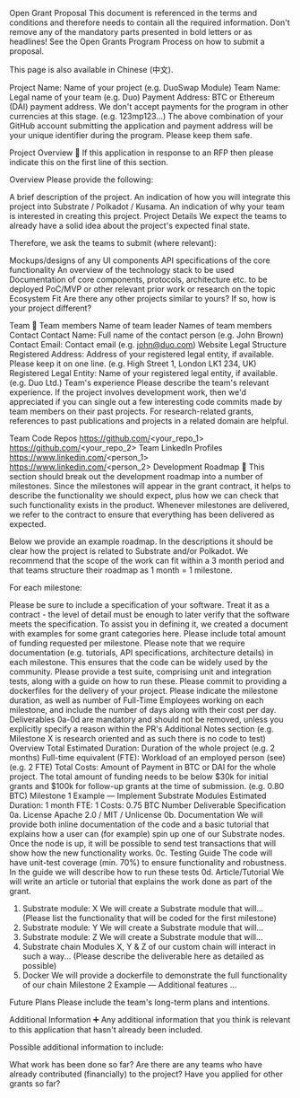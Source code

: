 Open Grant Proposal
This document is referenced in the terms and conditions and therefore needs to contain all the required information. Don't remove any of the mandatory parts presented in bold letters or as headlines! See the Open Grants Program Process on how to submit a proposal.

This page is also available in Chinese (中文).

Project Name: Name of your project (e.g. DuoSwap Module)
Team Name: Legal name of your team (e.g. Duo)
Payment Address: BTC or Ethereum (DAI) payment address. We don't accept payments for the program in other currencies at this stage. (e.g. 123mp123...)
The above combination of your GitHub account submitting the application and payment address will be your unique identifier during the program. Please keep them safe.

Project Overview 📄
If this application in response to an RFP then please indicate this on the first line of this section.

Overview
Please provide the following:

A brief description of the project.
An indication of how you will integrate this project into Substrate / Polkadot / Kusama.
An indication of why your team is interested in creating this project.
Project Details
We expect the teams to already have a solid idea about the project's expected final state.

Therefore, we ask the teams to submit (where relevant):

Mockups/designs of any UI components
API specifications of the core functionality
An overview of the technology stack to be used
Documentation of core components, protocols, architecture etc. to be deployed
PoC/MVP or other relevant prior work or research on the topic
Ecosystem Fit
Are there any other projects similar to yours? If so, how is your project different?

Team 👥
Team members
Name of team leader
Names of team members
Contact
Contact Name: Full name of the contact person (e.g. John Brown)
Contact Email: Contact email (e.g. john@duo.com)
Website
Legal Structure
Registered Address: Address of your registered legal entity, if available. Please keep it on one line. (e.g. High Street 1, London LK1 234, UK)
Registered Legal Entity: Name of your registered legal entity, if available. (e.g. Duo Ltd.)
Team's experience
Please describe the team's relevant experience. If the project involves development work, then we'd appreciated if you can single out a few interesting code commits made by team members on their past projects. For research-related grants, references to past publications and projects in a related domain are helpful.

Team Code Repos
https://github.com/<your_repo_1>
https://github.com/<your_repo_2>
Team LinkedIn Profiles
https://www.linkedin.com/<person_1>
https://www.linkedin.com/<person_2>
Development Roadmap 🔩
This section should break out the development roadmap into a number of milestones. Since the milestones will appear in the grant contract, it helps to describe the functionality we should expect, plus how we can check that such functionality exists in the product. Whenever milestones are delivered, we refer to the contract to ensure that everything has been delivered as expected.

Below we provide an example roadmap. In the descriptions it should be clear how the project is related to Substrate and/or Polkadot. We recommend that the scope of the work can fit within a 3 month period and that teams structure their roadmap as 1 month = 1 milestone.

For each milestone:

Please be sure to include a specification of your software. Treat it as a contract - the level of detail must be enough to later verify that the software meets the specification. To assist you in defining it, we created a document with examples for some grant categories here.
Please include total amount of funding requested per milestone.
Please note that we require documentation (e.g. tutorials, API specifications, architecture details) in each milestone. This ensures that the code can be widely used by the community.
Please provide a test suite, comprising unit and integration tests, along with a guide on how to run these.
Please commit to providing a dockerfiles for the delivery of your project.
Please indicate the milestone duration, as well as number of Full-Time Employees working on each milestone, and include the number of days along with their cost per day.
Deliverables 0a-0d are mandatory and should not be removed, unless you explicitly specify a reason within the PR's Additional Notes section (e.g. Milestone X is research oriented and as such there is no code to test)
Overview
Total Estimated Duration: Duration of the whole project (e.g. 2 months)
Full-time equivalent (FTE): Workload of an employed person (see) (e.g. 2 FTE)
Total Costs: Amount of Payment in BTC or DAI for the whole project. The total amount of funding needs to be below $30k for initial grants and $100k for follow-up grants at the time of submission. (e.g. 0.80 BTC)
Milestone 1 Example — Implement Substrate Modules
Estimated Duration: 1 month
FTE: 1
Costs: 0.75 BTC
Number	Deliverable	Specification
0a.	License	Apache 2.0 / MIT / Unlicense
0b.	Documentation	We will provide both inline documentation of the code and a basic tutorial that explains how a user can (for example) spin up one of our Substrate nodes. Once the node is up, it will be possible to send test transactions that will show how the new functionality works.
0c.	Testing Guide	The code will have unit-test coverage (min. 70%) to ensure functionality and robustness. In the guide we will describe how to run these tests
0d.	Article/Tutorial	We will write an article or tutorial that explains the work done as part of the grant.
1.	Substrate module: X	We will create a Substrate module that will... (Please list the functionality that will be coded for the first milestone)
2.	Substrate module: Y	We will create a Substrate module that will...
3.	Substrate module: Z	We will create a Substrate module that will...
4.	Substrate chain	Modules X, Y & Z of our custom chain will interact in such a way... (Please describe the deliverable here as detailed as possible)
5.	Docker	We will provide a dockerfile to demonstrate the full functionality of our chain
Milestone 2 Example — Additional features
...

Future Plans
Please include the team's long-term plans and intentions.

Additional Information ➕
Any additional information that you think is relevant to this application that hasn't already been included.

Possible additional information to include:

What work has been done so far?
Are there are any teams who have already contributed (financially) to the project?
Have you applied for other grants so far?
